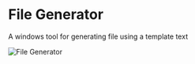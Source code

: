 # File Generator
A windows tool for generating file using a template text

![File Generator](https://user-images.githubusercontent.com/51051655/64799650-f993a100-d5a6-11e9-8118-ddfd86dda172.png)

